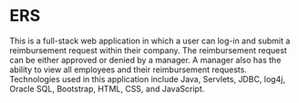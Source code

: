 # ERS

This is a full-stack web application in which a user can log-in and submit a reimbursement request within their company. The reimbursement request can be either approved or denied by a manager. A manager also has the ability to view all employees and their reimbursement requests. Technologies used in this application include Java, Servlets, JDBC, log4j, Oracle SQL, Bootstrap, HTML, CSS, and JavaScript.